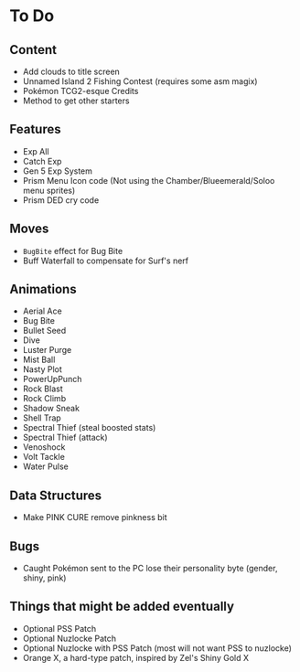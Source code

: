 # To Do


## Content

- Add clouds to title screen
- Unnamed Island 2 Fishing Contest (requires some asm magix)
- Pokémon TCG2-esque Credits
- Method to get other starters

## Features

- Exp All
- Catch Exp
- Gen 5 Exp System
- Prism Menu Icon code (Not using the Chamber/Blueemerald/Soloo menu sprites)
- Prism DED cry code

## Moves

- `BugBite` effect for Bug Bite
- Buff Waterfall to compensate for Surf's nerf

## Animations

- Aerial Ace
- Bug Bite
- Bullet Seed
- Dive
- Luster Purge
- Mist Ball
- Nasty Plot
- PowerUpPunch
- Rock Blast
- Rock Climb
- Shadow Sneak
- Shell Trap
- Spectral Thief (steal boosted stats)
- Spectral Thief (attack)
- Venoshock
- Volt Tackle
- Water Pulse

## Data Structures

- Make PINK CURE remove pinkness bit

## Bugs

- Caught Pokémon sent to the PC lose their personality byte (gender, shiny, pink)

## Things that might be added eventually

- Optional PSS Patch
- Optional Nuzlocke Patch
- Optional Nuzlocke with PSS Patch (most will not want PSS to nuzlocke)
- Orange X, a hard-type patch, inspired by Zel's Shiny Gold X